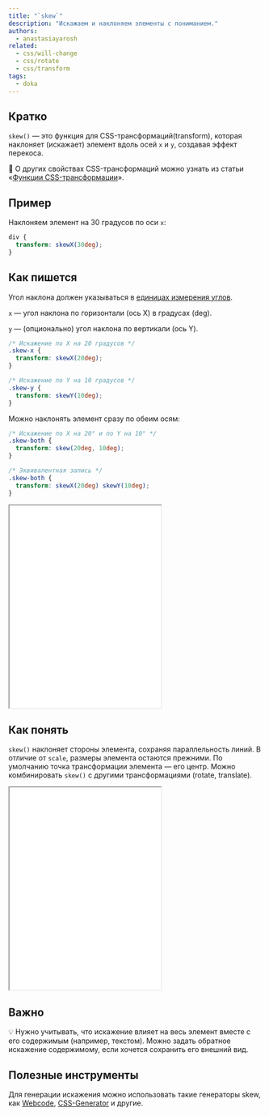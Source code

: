 ```yaml
---
title: "`skew`"
description: "Искажаем и наклоняем элементы с пониманием."
authors:
  - anastasiayarosh
related:
  - css/will-change
  - css/rotate
  - css/transform
tags:
  - doka
---
```


## Кратко

`skew()` — это функция для CSS-трансформаций(transform), которая наклоняет (искажает) элемент вдоль осей `x` и `y`, создавая эффект перекоса.

<aside>

📖 О других свойствах CSS-трансформаций можно узнать из статьи «[Функции CSS-трансформации](/css/transform-function/)».

</aside>

## Пример

Наклоняем элемент на 30 градусов по оси `x`:

```css
div {
  transform: skewX(30deg);
}
```

## Как пишется

Угол наклона должен указываться в [единицах измерения углов](/css/numeric-types/#edinicy-izmereniya-uglov).

`x` — угол наклона по горизонтали (ось X) в градусах (deg).

`y` — (опционально) угол наклона по вертикали (ось Y).

```css
/* Искажение по X на 20 градусов */
.skew-x {
  transform: skewX(20deg);
}

/* Искажение по Y на 10 градусов */
.skew-y {
  transform: skewY(10deg);
}
```

Можно наклонять элемент сразу по обеим осям:

```css
/* Искажение по X на 20° и по Y на 10° */
.skew-both {
  transform: skew(20deg, 10deg);
}

/* Эквивалентная запись */
.skew-both {
  transform: skewX(20deg) skewY(10deg);
}
```

<iframe title="Демонстрация разных значений skew" src="demos/basic/" height="400"></iframe>

## Как понять

`skew()` наклоняет стороны элемента, сохраняя параллельность линий. В отличие от `scale`, размеры элемента остаются прежними. По умолчанию точка трансформации элемента — его центр. Можно комбинировать `skew()` с другими трансформациями (rotate, translate).

<iframe title="Демонстрация свойства skew вместе с другими свойствами трансформации" src="demos/combination/" height="400"></iframe>

## Важно

💡 Нужно учитывать, что искажение влияет на весь элемент вместе с его содержимым (например, текстом). Можно задать обратное искажение содержимому, если хочется сохранить его внешний вид.

## Полезные инструменты

Для генерации искажения можно использовать такие генераторы skew, как [Webcode](https://webcode.tools/css-generator/skew), [CSS-Generator](https://css-generator.netlify.app/transform-skew) и другие.

